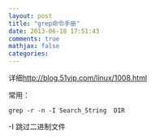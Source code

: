 ```yaml
---
layout: post
title: "grep命令手册"
date: 2013-06-18 17:51:43
comments: true
mathjax: false
categories: 
---
```

详细<http://blog.51yip.com/linux/1008.html>

常用：

```
grep -r -n -I Search_String  DIR
```

-I 跳过二进制文件

<!--more-->
